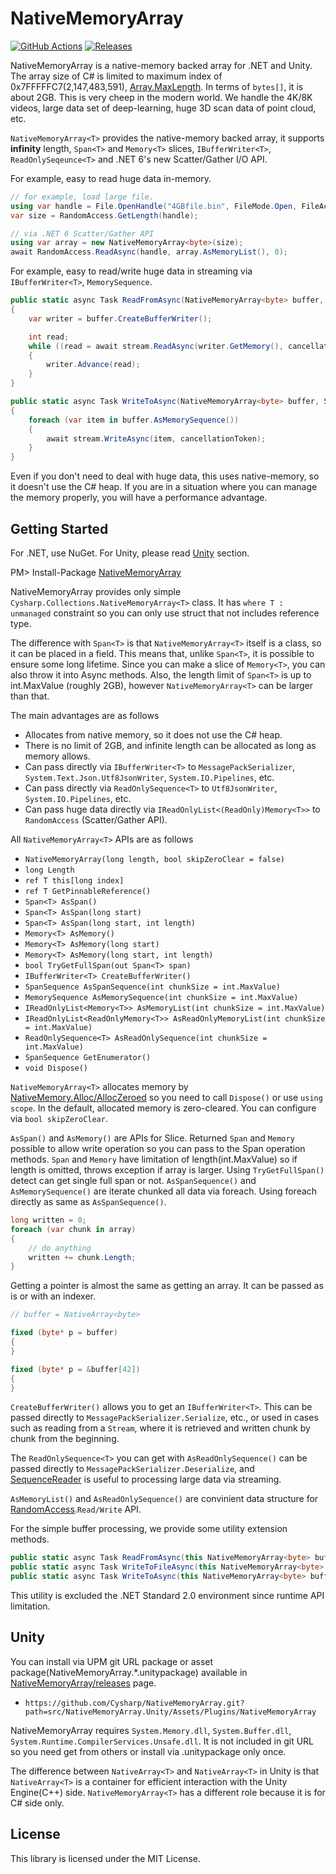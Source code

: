 NativeMemoryArray
===
[![GitHub Actions](https://github.com/Cysharp/NativeMemoryArray/workflows/Build-Debug/badge.svg)](https://github.com/Cysharp/NativeMemoryArray/actions) [![Releases](https://img.shields.io/github/release/Cysharp/NativeMemoryArray.svg)](https://github.com/Cysharp/NativeMemoryArray/releases)

NativeMemoryArray is a native-memory backed array for .NET and Unity. The array size of C# is limited to maximum index of 0x7FFFFFC7(2,147,483,591), [Array.MaxLength](https://docs.microsoft.com/en-us/dotnet/api/system.array.maxlength). In terms of `bytes[]`, it is about 2GB. This is very cheep in the modern world. We handle the 4K/8K videos, large data set of deep-learning, huge 3D scan data of point cloud, etc.

`NativeMemoryArray<T>` provides the native-memory backed array, it supports **infinity** length, `Span<T>` and `Memory<T>` slices, `IBufferWriter<T>`, `ReadOnlySeqeunce<T>` and .NET 6's new Scatter/Gather I/O API.

For example, easy to read huge data in-memory.

```csharp
// for example, load large file.
using var handle = File.OpenHandle("4GBfile.bin", FileMode.Open, FileAccess.Read, options: FileOptions.Asynchronous);
var size = RandomAccess.GetLength(handle);

// via .NET 6 Scatter/Gather API
using var array = new NativeMemoryArray<byte>(size);
await RandomAccess.ReadAsync(handle, array.AsMemoryList(), 0);
```

For example, easy to read/write huge data in streaming via `IBufferWriter<T>`, `MemorySequence`.

```csharp
public static async Task ReadFromAsync(NativeMemoryArray<byte> buffer, Stream stream, CancellationToken cancellationToken = default)
{
    var writer = buffer.CreateBufferWriter();

    int read;
    while ((read = await stream.ReadAsync(writer.GetMemory(), cancellationToken).ConfigureAwait(false)) != 0)
    {
        writer.Advance(read);
    }
}

public static async Task WriteToAsync(NativeMemoryArray<byte> buffer, Stream stream, CancellationToken cancellationToken = default)
{
    foreach (var item in buffer.AsMemorySequence())
    {
        await stream.WriteAsync(item, cancellationToken);
    }
}
```

Even if you don't need to deal with huge data, this uses native-memory, so it doesn't use the C# heap. If you are in a situation where you can manage the memory properly, you will have a performance advantage.

Getting Started
---
For .NET, use NuGet. For Unity, please read [Unity](#Unity) section.

PM> Install-Package [NativeMemoryArray](https://www.nuget.org/packages/NativeMemoryArray)

NativeMemoryArray provides only simple `Cysharp.Collections.NativeMemoryArray<T>` class. It has `where T : unmanaged` constraint so you can only use struct that not includes reference type.

The difference with `Span<T>` is that `NativeMemoryArray<T>` itself is a class, so it can be placed in a field. This means that, unlike `Span<T>`, it is possible to ensure some long lifetime. Since you can make a slice of `Memory<T>`, you can also throw it into Async methods. Also, the length limit of `Span<T>` is up to int.MaxValue (roughly 2GB), however `NativeMemoryArray<T>` can be larger than that.

The main advantages are as follows

* Allocates from native memory, so it does not use the C# heap.
* There is no limit of 2GB, and infinite length can be allocated as long as memory allows.
* Can pass directly via `IBufferWriter<T>` to `MessagePackSerializer`, `System.Text.Json.Utf8JsonWriter`, `System.IO.Pipelines`, etc.
* Can pass directly via `ReadOnlySequence<T>` to `Utf8JsonWriter`, `System.IO.Pipelines`, etc.
* Can pass huge data directly via `IReadOnlyList<(ReadOnly)Memory<T>>` to `RandomAccess` (Scatter/Gather API).

All `NativeMemoryArray<T>` APIs are as follows

* `NativeMemoryArray(long length, bool skipZeroClear = false)`
* `long Length`
* `ref T this[long index]`
* `ref T GetPinnableReference()`
* `Span<T> AsSpan()`
* `Span<T> AsSpan(long start)`
* `Span<T> AsSpan(long start, int length)`
* `Memory<T> AsMemory()`
* `Memory<T> AsMemory(long start)`
* `Memory<T> AsMemory(long start, int length)`
* `bool TryGetFullSpan(out Span<T> span)`
* `IBufferWriter<T> CreateBufferWriter()`
* `SpanSequence AsSpanSequence(int chunkSize = int.MaxValue)`
* `MemorySequence AsMemorySequence(int chunkSize = int.MaxValue)`
* `IReadOnlyList<Memory<T>> AsMemoryList(int chunkSize = int.MaxValue)`
* `IReadOnlyList<ReadOnlyMemory<T>> AsReadOnlyMemoryList(int chunkSize = int.MaxValue)`
* `ReadOnlySequence<T> AsReadOnlySequence(int chunkSize = int.MaxValue)`
* `SpanSequence GetEnumerator()`
* `void Dispose()`

`NativeMemoryArray<T>` allocates memory by [NativeMemory.Alloc/AllocZeroed](https://docs.microsoft.com/en-us/dotnet/api/system.runtime.interopservices.nativememory) so you need to call `Dispose()` or use `using scope`. In the default, allocated memory is zero-cleared. You can configure via `bool skipZeroClear`.

`AsSpan()` and `AsMemory()` are APIs for Slice. Returned `Span` and `Memory` possible to allow write operation so you can pass to the Span operation methods. `Span` and `Memory` have limitation of length(int.MaxValue) so if length is omitted, throws exception if array is larger. Using `TryGetFullSpan()` detect can get single full span or not. `AsSpanSequence()` and `AsMemorySequence()` are iterate chunked all data via foreach. Using foreach directly as same as `AsSpanSequence()`.

```csharp
long written = 0;
foreach (var chunk in array)
{
    // do anything
    written += chunk.Length;
}
```

Getting a pointer is almost the same as getting an array. It can be passed as is or with an indexer.

```csharp
// buffer = NativeArray<byte>

fixed (byte* p = buffer)
{
}

fixed (byte* p = &buffer[42])
{
}
```

`CreateBufferWriter()` allows you to get an `IBufferWriter<T>`. This can be passed directly to `MessagePackSerializer.Serialize`, etc., or used in cases such as reading from a `Stream`, where it is retrieved and written chunk by chunk from the beginning.

The `ReadOnlySequence<T>` you can get with `AsReadOnlySequence()` can be passed directly to `MessagePackSerializer.Deserialize`, and [SequenceReader](https://docs.microsoft.com/en-us/dotnet/api/system.buffers.sequencereader-1) is useful to processing large data via streaming.

`AsMemoryList()` and `AsReadOnlySequence()` are convinient data structure for [RandomAccess](https://docs.microsoft.com/en-us/dotnet/api/system.io.randomaccess).`Read/Write` API.

For the simple buffer processing, we provide some utility extension methods.

```csharp
public static async Task ReadFromAsync(this NativeMemoryArray<byte> buffer, Stream stream, IProgress<int>? progress = null, CancellationToken cancellationToken = default)
public static async Task WriteToFileAsync(this NativeMemoryArray<byte> buffer, string path, FileMode mode = FileMode.Create, IProgress<int>? progress = null, CancellationToken cancellationToken = default)
public static async Task WriteToAsync(this NativeMemoryArray<byte> buffer, Stream stream, int chunkSize = int.MaxValue, IProgress<int>? progress = null, CancellationToken cancellationToken = default)
```

This utility is excluded the .NET Standard 2.0 environment since runtime API limitation.

Unity
---
You can install via UPM git URL package or asset package(NativeMemoryArray.*.unitypackage) available in [NativeMemoryArray/releases](https://github.com/Cysharp/NativeMemoryArray/releases) page.

* `https://github.com/Cysharp/NativeMemoryArray.git?path=src/NativeMemoryArray.Unity/Assets/Plugins/NativeMemoryArray`

NativeMemoryArray requires `System.Memory.dll`, `System.Buffer.dll`, `System.Runtime.CompilerServices.Unsafe.dll`. It is not included in git URL so you need get from others or install via .unitypackage only once.

The difference between `NativeArray<T>` and `NativeArray<T>` in Unity is that `NativeArray<T>` is a container for efficient interaction with the Unity Engine(C++) side. `NativeMemoryArray<T>` has a different role because it is for C# side only.

License
---
This library is licensed under the MIT License.
